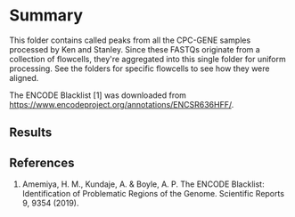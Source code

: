 # Summary

This folder contains called peaks from all the CPC-GENE samples processed by Ken and Stanley.
Since these FASTQs originate from a collection of flowcells, they're aggregated into this single folder for uniform processing.
See the folders for specific flowcells to see how they were aligned.

The ENCODE Blacklist [1] was downloaded from https://www.encodeproject.org/annotations/ENCSR636HFF/.

## Results

## References

1. Amemiya, H. M., Kundaje, A. & Boyle, A. P. The ENCODE Blacklist: Identification of Problematic Regions of the Genome. Scientific Reports 9, 9354 (2019).

